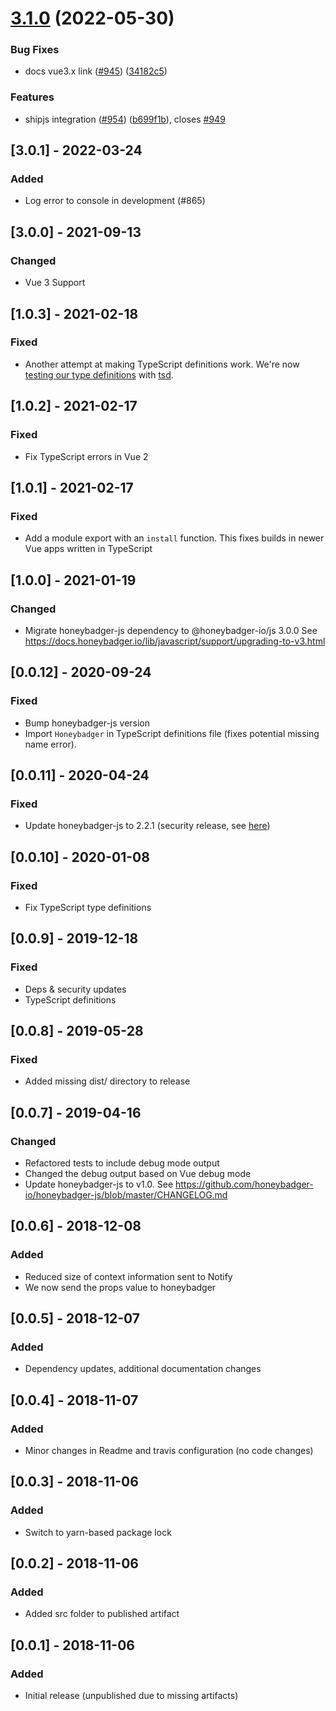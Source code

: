 # [3.1.0](https://github.com/honeybadger-io/honeybadger-vue/compare/v3.0.1...v3.1.0) (2022-05-30)


### Bug Fixes

* docs vue3.x link ([#945](https://github.com/honeybadger-io/honeybadger-vue/issues/945)) ([34182c5](https://github.com/honeybadger-io/honeybadger-vue/commit/34182c51eb51bd32cfc0f786eee538c06e703639))


### Features

* shipjs integration ([#954](https://github.com/honeybadger-io/honeybadger-vue/issues/954)) ([b699f1b](https://github.com/honeybadger-io/honeybadger-vue/commit/b699f1b1fc1269c1901f12d7105d9893b268d980)), closes [#949](https://github.com/honeybadger-io/honeybadger-vue/issues/949)



## [3.0.1] - 2022-03-24
### Added
- Log error to console in development (#865)

## [3.0.0] - 2021-09-13
### Changed
- Vue 3 Support

## [1.0.3] - 2021-02-18
### Fixed
- Another attempt at making TypeScript definitions work. We're now [testing
  our type definitions](./honeybadger-vue.test-d.ts) with [tsd](https://github.com/SamVerschueren/tsd#usage).

## [1.0.2] - 2021-02-17
### Fixed
- Fix TypeScript errors in Vue 2


## [1.0.1] - 2021-02-17
### Fixed
- Add a module export with an `install` function. This fixes builds in newer Vue apps written in TypeScript

## [1.0.0] - 2021-01-19
### Changed
- Migrate honeybadger-js dependency to @honeybadger-io/js 3.0.0
  See https://docs.honeybadger.io/lib/javascript/support/upgrading-to-v3.html

## [0.0.12] - 2020-09-24
### Fixed
- Bump honeybadger-js version
- Import `Honeybadger` in TypeScript definitions file (fixes potential missing
  name error).

## [0.0.11] - 2020-04-24
### Fixed
- Update honeybadger-js to 2.2.1 (security release, see
    [here](https://github.com/honeybadger-io/honeybadger-js/blob/master/CHANGELOG.md#220---2020-03-16))

## [0.0.10] - 2020-01-08
### Fixed
- Fix TypeScript type definitions

## [0.0.9] - 2019-12-18
### Fixed
- Deps & security updates
- TypeScript definitions

## [0.0.8] - 2019-05-28
### Fixed
- Added missing dist/ directory to release

## [0.0.7] - 2019-04-16
### Changed
- Refactored tests to include debug mode output
- Changed the debug output based on Vue debug mode
- Update honeybadger-js to v1.0. See
  https://github.com/honeybadger-io/honeybadger-js/blob/master/CHANGELOG.md

## [0.0.6] - 2018-12-08
### Added
- Reduced size of context information sent to Notify
- We now send the props value to honeybadger

## [0.0.5] - 2018-12-07
### Added
- Dependency updates, additional documentation changes

## [0.0.4] - 2018-11-07
### Added
- Minor changes in Readme and travis configuration (no code changes)

## [0.0.3] - 2018-11-06
### Added
- Switch to yarn-based package lock

## [0.0.2] - 2018-11-06
### Added
- Added src folder to published artifact

## [0.0.1] - 2018-11-06
### Added
- Initial release (unpublished due to missing artifacts)
